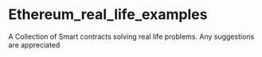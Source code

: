 # Ethereum_real_life_examples

A Collection of Smart contracts solving real life problems.  Any suggestions are appreciated
